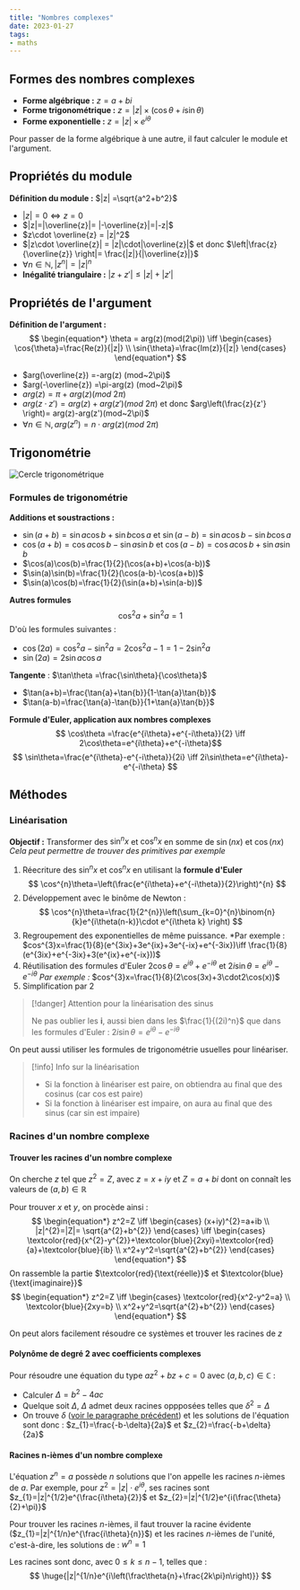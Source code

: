 ```yaml
---
title: "Nombres complexes"
date: 2023-01-27
tags:
- maths
---
```


## Formes des nombres complexes

- **Forme algébrique :** $z = a+bi$
- **Forme trigonométrique :** $z= |z| \times (\cos{\theta}+i\sin{\theta})$
- **Forme exponentielle :** $z = |z|\times e^{i\theta}$

Pour passer de la forme algébrique à une autre, il faut calculer le module et l'argument.

## Propriétés du module

**Définition du module :** $|z| =\sqrt{a^2+b^2}$

- $|z| = 0 \iff z=0$
- $|z|=|\overline{z}|= |-\overline{z}|=|-z|$
- $z\cdot \overline{z} = |z|^2$
- $|z\cdot \overline{z}| = |z|\cdot|\overline{z}|$ et donc $\left|\frac{z}{\overline{z}} \right|= \frac{|z|}{|\overline{z}|}$  
- $\forall n \in \mathbb{N}, |z^n|=|z|^{n}$  
- **Inégalité triangulaire :** $|z+z'| \leq |z|+|z'|$

## Propriétés de l'argument

**Définition de l'argument :**
$$
\begin{equation*}
  \theta = arg(z)(mod(2\pi)) \iff
     \begin{cases}
        \cos{\theta}=\frac{Re(z)}{|z|} \\
        \sin{\theta}=\frac{Im(z)}{|z|}
     \end{cases}
\end{equation*}
$$

- $arg(\overline{z}) =-arg(z) (mod~2\pi)$
- $arg(-\overline{z}) =\pi-arg(z) (mod~2\pi)$
- $arg(z) =\pi+arg(z) (mod~2\pi)$
- $arg(z\cdot z')=arg(z)+arg(z')(mod~2\pi)$ et donc $arg\left(\frac{z}{z'} \right)= arg(z)-arg(z')(mod~2\pi)$  
- $\forall n \in \mathbb{N}, arg(z^{n})=n\cdot arg(z)(mod~2\pi)$

## Trigonométrie

![Cercle trigonométrique](images/cercle_trigo.png)

### Formules de trigonométrie

**Additions et soustractions :**

- $\sin(a+b) = \sin{a}\cos{b} + \sin{b}\cos{a}$ et $\sin(a-b)=\sin{a}\cos{b}-\sin{b}\cos{a}$
- $\cos(a+b)=\cos{a}\cos{b}-\sin{a}\sin{b}$ et $\cos(a-b)=\cos{a}\cos{b}+\sin{a}\sin{b}$
- $\cos(a)\cos(b)=\frac{1}{2}(\cos(a+b)+\cos(a-b))$
- $\sin(a)\sin(b)=\frac{1}{2}(\cos(a-b)-\cos(a+b))$
- $\sin(a)\cos(b)=\frac{1}{2}(\sin(a+b)+\sin(a-b))$

**Autres formules**
$$
\cos^{2}a+ \sin^{2}a= 1
$$
D'où les formules suivantes :

- $\cos(2a)=\cos^2a-\sin^{2}a=2\cos^2a-1=1-2\sin^2a$
- $\sin(2a)=2\sin{a}\cos{a}$

**Tangente** : $\tan\theta =\frac{\sin\theta}{\cos\theta}$

- $\tan(a+b)=\frac{\tan{a}+\tan{b}}{1-\tan{a}\tan{b}}$
- $\tan(a-b)=\frac{\tan{a}-\tan{b}}{1+\tan{a}\tan{b}}$

**Formule d'Euler, application aux nombres complexes**
$$
\cos\theta =\frac{e^{i\theta}+e^{-i\theta}}{2} \iff 2\cos\theta=e^{i\theta}+e^{-i\theta}$$
$$
\sin\theta=\frac{e^{i\theta}-e^{-i\theta}}{2i} \iff 2i\sin\theta=e^{i\theta}-e^{-i\theta}
$$

## Méthodes
### Linéarisation
**Objectif :** Transformer des $\sin^{n}x$ et $\cos^{n}x$  en somme de $\sin(nx)$ et $\cos(nx)$
*Cela peut permettre de trouver des primitives par exemple*

1. Réecriture des  $\sin^{n}x$ et $\cos^{n}x$ en utilisant la **formule d'Euler**
$$
\cos^{n}\theta=\left(\frac{e^{i\theta}+e^{-i\theta}}{2}\right)^{n}
$$
2. Développement avec le binôme de Newton :
$$
\cos^{n}\theta=\frac{1}{2^{n}}\left(\sum_{k=0}^{n}\binom{n}{k}e^{i\theta(n-k)}\cdot e^{i\theta k}  \right)
$$
3. Regroupement des exponentielles de même puissance. *Par exemple : $cos^{3}x=\frac{1}{8}(e^{3ix}+3e^{ix}+3e^{-ix}+e^{-3ix})\iff \frac{1}{8}(e^{3ix}+e^{-3ix}+3(e^{ix}+e^{-ix}))$
4. Réutilisation des formules d'Euler $2\cos\theta=e^{i\theta}+e^{-i\theta}$ et $2i\sin\theta=e^{i\theta}-e^{-i\theta}$
   *Par exemple :* $cos^{3}x=\frac{1}{8}(2\cos(3x)+3\cdot2\cos(x))$
5. Simplification par 2

> [!danger] Attention pour la linéarisation des sinus
>
> Ne pas oublier les **i**, aussi bien dans les $\frac{1}{(2i)^n}$ que dans les formules d'Euler : $2i\sin\theta=e^{i\theta}-e^{-i\theta}$

On peut aussi utiliser les formules de trigonométrie usuelles pour linéariser.

> [!info] Info sur la linéarisation
>
> - Si la fonction à linéariser est paire, on obtiendra au final que des cosinus (car cos est paire)  
> - Si la fonction à linéariser est impaire, on aura au final que des sinus (car sin est impaire)

### Racines d'un nombre complexe
#### Trouver les racines d'un nombre complexe
On cherche $z$ tel que $z^{2}=Z$, avec $z=x+iy$ et $Z=a+bi$ dont on connaît les valeurs de $(a,b)\in \mathbb{R}$

Pour trouver $x \text{ et } y$, on procède ainsi :
$$
\begin{equation*}
  z^2=Z \iff
     \begin{cases}
        (x+iy)^{2}=a+ib \\
        |z|^{2}=|Z|= \sqrt{a^{2}+b^{2}}
     \end{cases}
     \iff
     \begin{cases}
     \textcolor{red}{x^{2}-y^{2}}+\textcolor{blue}{2xyi}=\textcolor{red}{a}+\textcolor{blue}{ib} \\
x^2+y^2=\sqrt{a^{2}+b^{2}}
 \end{cases}
\end{equation*}
$$
On rassemble la partie $\textcolor{red}{\text{réelle}}$  et $\textcolor{blue}{\text{imaginaire}}$  
$$
\begin{equation*}
  z^2=Z \iff
     \begin{cases}
        \textcolor{red}{x^2-y^2=a} \\
        \textcolor{blue}{2xy=b} \\
        x^2+y^2=\sqrt{a^{2}+b^{2}}
     \end{cases}
\end{equation*}
$$

On peut alors facilement résoudre ce systèmes et trouver les racines de $z$

#### Polynôme de degré 2 avec coefficients complexes

Pour résoudre une équation du type $az^{2}+bz+c=0$ avec $(a,b,c) \in \mathbb{C}$  :
- Calculer $\Delta =b^{2}-4ac$
- Quelque soit $\Delta$, $\Delta$ admet deux racines oppposées telles que $\delta^2=\Delta$
- On trouve $\delta$  ([voir le paragraphe précédent](#Trouver%20les%20racines%20d'un%20nombre%20complexe)) et les solutions de l'équation sont donc : $z_{1}=\frac{-b-\delta}{2a}$ et $z_{2}=\frac{-b+\delta}{2a}$

#### Racines n-ièmes d'un nombre complexe

L'équation $z^{n}=a$ possède $n$ solutions que l'on appelle les racines $n$-ièmes de $a$.
Par exemple, pour $z^{2}=|z|\cdot e^{i\theta}$, ses racines sont $z_{1}=|z|^{1/2}e^{\frac{i\theta}{2}}$ et $z_{2}=|z|^{1/2}e^{i(\frac{\theta}{2}+\pi)}$  

Pour trouver les racines $n$-ièmes, il faut trouver la racine évidente ($z_{1}=|z|^{1/n}e^{\frac{i\theta}{n}}$) et les racines $n$-ièmes de l'unité, c'est-à-dire, les solutions de : $w^{n}=1$

Les racines sont donc, avec $0 \leq k \leq n-1$, telles que :
$$
\huge{|z|^{1/n}e^{i\left(\frac\theta{n}+\frac{2k\pi}n\right)}}
$$  
